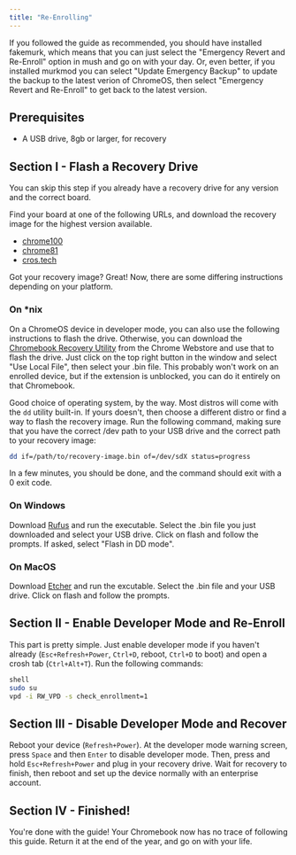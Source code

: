 ```yaml
---
title: "Re-Enrolling"
---
```



If you followed the guide as recommended, you should have installed fakemurk, which means that you can just select the "Emergency Revert and Re-Enroll" option in mush and go on with your day. Or, even better, if you installed murkmod you can select "Update Emergency Backup" to update the backup to the latest verion of ChromeOS, then select "Emergency Revert and Re-Enroll" to get back to the latest version.

## Prerequisites

- A USB drive, 8gb or larger, for recovery

## Section I - Flash a Recovery Drive

You can skip this step if you already have a recovery drive for any version and the correct board.

Find your board at one of the following URLs, and download the recovery image for the highest version available.

- [chrome100](https://chrome100.dev/)
- [chrome81](https://rainestorme.github.io/chrome81/)
- [cros.tech](https://cros.tech/)

Got your recovery image? Great! Now, there are some differing instructions depending on your platform.

### On *nix

On a ChromeOS device in developer mode, you can also use the following instructions to flash the drive. Otherwise, you can download the [Chromebook Recovery Utility](https://chromewebstore.google.com/detail/chromebook-recovery-utili/pocpnlppkickgojjlmhdmidojbmbodfm) from the Chrome Webstore and use that to flash the drive. Just click on the top right button in the window and select "Use Local File", then select your .bin file. This probably won't work on an enrolled device, but if the extension is unblocked, you can do it entirely on that Chromebook.

Good choice of operating system, by the way. Most distros will come with the `dd` utility built-in. If yours doesn't, then choose a different distro or find a way to flash the recovery image. Run the following command, making sure that you have the correct /dev path to your USB drive and the correct path to your recovery image:

```sh
dd if=/path/to/recovery-image.bin of=/dev/sdX status=progress
```

In a few minutes, you should be done, and the command should exit with a 0 exit code.

### On Windows

Download [Rufus](https://rufus.ie/) and run the executable. Select the .bin file you just downloaded and select your USB drive. Click on flash and follow the prompts. If asked, select "Flash in DD mode".

### On MacOS

Download [Etcher](https://www.balena.io/etcher) and run the excutable. Select the .bin file and your USB drive. Click on flash and follow the prompts.

## Section II - Enable Developer Mode and Re-Enroll

This part is pretty simple. Just enable developer mode if you haven't already (`Esc+Refresh+Power`, `Ctrl+D`, reboot, `Ctrl+D` to boot) and open a crosh tab (`Ctrl+Alt+T`). Run the following commands:

```sh
shell
sudo su
vpd -i RW_VPD -s check_enrollment=1
```

## Section III - Disable Developer Mode and Recover

Reboot your device (`Refresh+Power`). At the developer mode warning screen, press `Space` and then `Enter` to disable developer mode. Then, press and hold `Esc+Refresh+Power` and plug in your recovery drive. Wait for recovery to finish, then reboot and set up the device normally with an enterprise account.

## Section IV - Finished!

You're done with the guide! Your Chromebook now has no trace of following this guide. Return it at the end of the year, and go on with your life.
